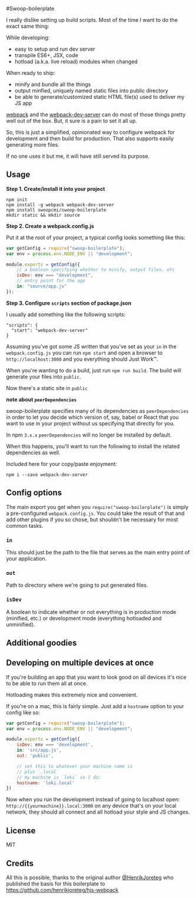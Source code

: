 #Swoop-boilerplate

I really dislike setting up build scripts. Most of the time I want to do the exact same thing:

While developing:

  - easy to setup and run dev server
  - transpile ES6+, JSX, code
  - hotload (a.k.a. live reload) modules when changed

When ready to ship:

  - minify and bundle all the things
  - output minfied, uniquely named static files into public directory
  - be able to generate/customized static HTML file(s) used to deliver my JS app

[webpack](http://webpack.github.io) and the [webpack-dev-server](http://webpack.github.io/docs/webpack-dev-server.html) can do most of those things pretty well out of the box. But, it sure is a pain to set it all up.

So, this is just a simplified, opinionated way to configure webpack for development and then build for production. That also supports easily generating more files.

If no one uses it but me, it will have still served its purpose.

## Usage

**Step 1. Create/install it into your project**

```
npm init
npm install -g webpack webpack-dev-server
npm install swoopcmi/swoop-boilerplate
mkdir static && mkdir source
```

**Step 2. Create a webpack.config.js**

Put it at the root of your project, a typical config looks something like this:

```js
var getConfig = require("swoop-boilerplate");
var env = process.env.NODE_ENV || "development";

module.exports = getConfig({
    // a boolean specifying whether to minify, output files, etc
    isDev: env === "development",
    // entry point for the app
    in: "source/app.js"
});

```

**Step 3. Configure `scripts` section of package.json**

I usually add something like the following scripts:

```
"scripts": {
  "start": "webpack-dev-server"
}
```

Assuming you've got some JS written that you've set as your `in` in the `webpack.config.js` you can run `npm start` and open a browser to `http://localhost:3000` and you everything should Just Work™.  

When you're wanting to do a build, just run `npm run build`. The build will generate your files into `public`.  

Now there's a static site in `public`  


**note about `peerDependencies`**

swoop-boilerplate specifies many of its dependencies as `peerDependencies` in order to let you decide which version of, say, babel or React that you want to use in your project without us specifying that directly for you.

In npm `3.x.x` `peerDependencies` will no longer be installed by default.

When this happens, you'll want to run the following to install the related dependencies as well.

Included here for your copy/paste enjoyment:

```
npm i --save webpack-dev-server
```

## Config options

The main export you get when you `require("swoop-boilerplate")` is simply a pre-configured `webpack.config.js`. You could take the result of that and add other plugins if you so chose, but shouldn't be necessary for most common tasks.

### `in`

This should just be the path to the file that serves as the main entry point of your application.

### `out`

Path to directory where we're going to put generated files.

### `isDev`

A boolean to indicate whether or not everything is in production mode (minified, etc.) or development mode (everything hotloaded and unminified).


## Additional goodies
  
## Developing on multiple devices at once

If you're building an app that you want to look good on all devices it's nice to be able to run them all at once.

Hotloading makes this extremely nice and convenient.

If you're on a mac, this is fairly simple. Just add a `hostname` option to your config like so:

```js
var getConfig = require("swoop-boilerplate");
var env = process.env.NODE_ENV || "development";

module.exports = getConfig({
    isDev: env === 'development',
    in: 'src/app.js',
    out: 'public',

    // set this to whatever your machine name is
    // plus `.local`
    // my machine is `loki` so I do:
    hostname: 'loki.local'
})
```

Now when you run the development instead of going to localhost open: `http://{{yourmachine}}.local:3000` on any device that's on your local network, they should all connect and all hotload your style and JS changes.

## License

MIT

## Credits
All this is possible, thanks to the original author [@HenrikJoreteg](http://twitter.com/henrikjoreteg) who published the basis for this boilerplate to https://github.com/henrikjoreteg/hjs-webpack
